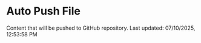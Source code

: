 # Auto Push File

Content that will be pushed to GitHub repository.
Last updated: 07/10/2025, 12:53:58 PM